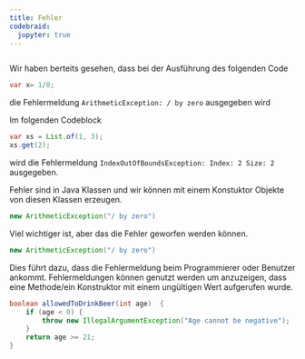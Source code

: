 ```yaml
---
title: Fehler
codebraid:
  jupyter: true
---
```


```{.java .cb-run}

```




Wir haben berteits gesehen, dass bei der Ausführung des  folgenden Code 
```java
var x= 1/0;
```

die Fehlermeldung `ArithmeticException: / by zero` ausgegeben wird



Im folgenden Codeblock

```java
var xs = List.of(1, 3);
xs.get(2);
```

wird die Fehlermeldung `IndexOutOfBoundsException: Index: 2 Size: 2` ausgegeben.



Fehler sind in Java Klassen und wir können  mit einem Konstuktor Objekte von diesen Klassen erzeugen.

```{.java .cb-nb line_numbers=false session=block_error2}
new ArithmeticException("/ by zero")
```

Viel wichtiger ist, aber das die Fehler geworfen werden können.

```java
new ArithmeticException("/ by zero")
```

Dies führt dazu, dass die Fehlermeldung beim Programmierer oder Benutzer ankommt.
Fehlermeldungen können genutzt werden um anzuzeigen, dass eine Methode/ein Konstruktor mit einem ungültigen Wert aufgerufen wurde.


```java
boolean allowedToDrinkBeer(int age)  {
    if (age < 0) {
        throw new IllegalArgumentException("Age cannot be negative");
    }
    return age >= 21;
}
```
